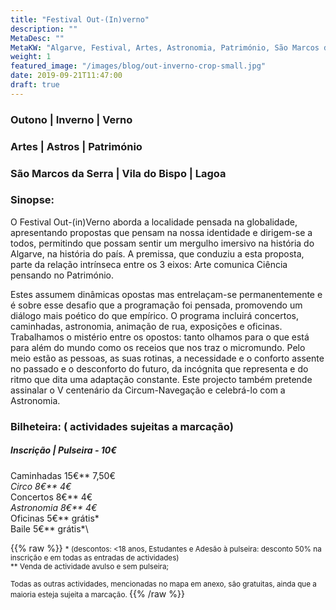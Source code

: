 ```yaml
---
title: "Festival Out-(In)verno"
description: ""
MetaDesc: ""
MetaKW: "Algarve, Festival, Artes, Astronomia, Património, São Marcos da Serra, Vila do Bispo, Lagoa"
weight: 1
featured_image: "/images/blog/out-inverno-crop-small.jpg"
date: 2019-09-21T11:47:00
draft: true
---
```

### Outono | Inverno | Verno
### Artes | Astros | Património
### São Marcos da Serra | Vila do Bispo | Lagoa
### Sinopse:

O Festival Out-(in)Verno aborda a localidade pensada na globalidade, apresentando propostas que
pensam na nossa identidade e dirigem-se a todos, permitindo que possam sentir um mergulho imersivo
na história do Algarve, na história do país. A premissa, que conduziu a esta proposta, parte da
relação intrínseca entre os 3 eixos: Arte comunica Ciência pensando no Património.

Estes assumem dinâmicas opostas mas entrelaçam-se permanentemente e é sobre esse desafio que
a programação foi pensada, promovendo um diálogo mais poético do que empírico. O programa incluirá
concertos, caminhadas, astronomia, animação de rua, exposições e oficinas. Trabalhamos o mistério
entre os opostos: tanto olhamos para o que está para além do mundo como os receios que nos traz
o micromundo. Pelo meio estão as pessoas, as suas rotinas, a necessidade e o conforto assente no
passado e o desconforto do futuro, da incógnita que representa e do ritmo que dita uma adaptação
constante. Este projecto também pretende assinalar o V centenário da Circum-Navegação e celebrá-lo
com a Astronomia.


### Bilheteira: ( actividades sujeitas a marcação)


##### Inscrição | Pulseira - 10€


Caminhadas  15€**         7,50€*\
Circo               8€**        4€*\
Concertos       8€**           4€*\
Astronomia     8€**         4€*\
Oficinas          5€**           grátis*\
Baile               5€**           grátis*\

{{% raw %}}
<small>
\* (descontos:  <18 anos, Estudantes e Adesão à pulseira: desconto 50% na inscrição e em todas as entradas de actividades)\
** Venda de actividade avulso e sem pulseira;

Todas as outras actividades, mencionadas no mapa em anexo, são gratuitas, ainda que a maioria esteja sujeita a marcação.
</small>
{{% /raw %}}
